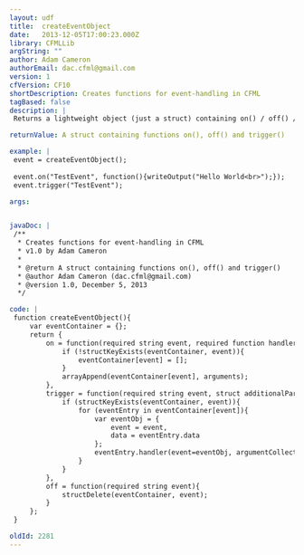 ```yaml
---
layout: udf
title:  createEventObject
date:   2013-12-05T17:00:23.000Z
library: CFMLLib
argString: ""
author: Adam Cameron
authorEmail: dac.cfml@gmail.com
version: 1
cfVersion: CF10
shortDescription: Creates functions for event-handling in CFML
tagBased: false
description: |
 Returns a lightweight object (just a struct) containing on() / off() / trigger() functions to facilitate event-driven coding in CFML

returnValue: A struct containing functions on(), off() and trigger()

example: |
 event = createEventObject();
 
 event.on("TestEvent", function(){writeOutput("Hello World<br>");});
 event.trigger("TestEvent");

args:


javaDoc: |
 /**
  * Creates functions for event-handling in CFML
  * v1.0 by Adam Cameron
  * 
  * @return A struct containing functions on(), off() and trigger() 
  * @author Adam Cameron (dac.cfml@gmail.com) 
  * @version 1.0, December 5, 2013 
  */

code: |
 function createEventObject(){
     var eventContainer = {};
     return {
         on = function(required string event, required function handler, struct data={}){
             if (!structKeyExists(eventContainer, event)){
                 eventContainer[event] = [];
             }
             arrayAppend(eventContainer[event], arguments);
         },
         trigger = function(required string event, struct additionalParameters={}){
             if (structKeyExists(eventContainer, event)){
                 for (eventEntry in eventContainer[event]){
                     var eventObj = {
                         event = event,
                         data = eventEntry.data
                     };
                     eventEntry.handler(event=eventObj, argumentCollection=additionalParameters);
                 }
             }
         },
         off = function(required string event){
             structDelete(eventContainer, event);
         }
     };
 }

oldId: 2281
---
```


